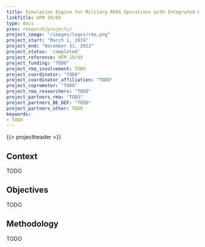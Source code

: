 ```yaml
---
title: Simulation Engine for Military RPAS Operations with Integrated Human Factors and Standardized Test Methodologies
linkTitle: HFM 19/05
type: docs
prev: research/projects/
project_image: "/images/logos/rma.png"
project_start: "March 1, 2019"
project_end: "December 31, 2022"
project_status: 'completed'
project_reference: HFM 19/05
project_funding: "TODO"
project_rma_involvement: TODO
project_coordinator: "TODO"
project_coordinator_affiliation: "TODO"
project_copromotor: "TODO"
project_rma_researchers: "TODO"
project_partners_rma: "TODO"
project_partners_BE_DEF: "TODO"
project_partners_other: TODO
keywords:
- TODO
---
```


{{< projectheader >}}


## Context
TODO

## Objectives
TODO

## Methodology
TODO